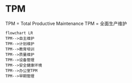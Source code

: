 # TPM

TPM = Total Productive Maintenance
TPM = 全面生产维护

```mermaid
flowchart LR
TPM-->自主维护
TPM-->计划维护
TPM-->教育培训
TPM-->质量维护
TPM-->设备管理
TPM-->安全健康环境
TPM-->办公室TPM
TPM-->早期管理
```
